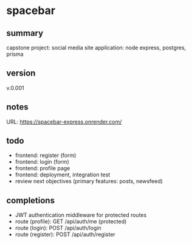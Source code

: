# spacebar

## summary

capstone project: social media site
application: node express, postgres, prisma

## version
v.0.001

## notes
URL: https://spacebar-express.onrender.com/

## todo

- frontend: register (form)
- frontend: login (form)
- frontend: profile page
- frontend: deployment, integration test
- review next objectives (primary features: posts, newsfeed)

## completions

- JWT authentication middleware for protected routes
- route (profile): GET /api/auth/me (protected)
- route (login): POST /api/auth/login
- route (register): POST /api/auth/register
